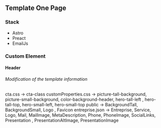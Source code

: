 ## Template One Page

### Stack
- Astro
- Preact
- EmailJs

### Custom Element

#### Header
###### Modification of the template information
cta.css -> cta-class
customProperties.css -> picture-tall-background, picture-small-background, color-background-header, hero-tall-left , hero-tall-top, hero-small-left, hero-small-top
public -> BackgroundTall, BackgroundSmall, Logo , Favicon
entreprise.json -> Entreprise, Service, Logo, Mail, MailImage, MetaDescription, Phone, PhoneImage, SocialLinks, Presentation , PresentationAltImage, PresentationImage

